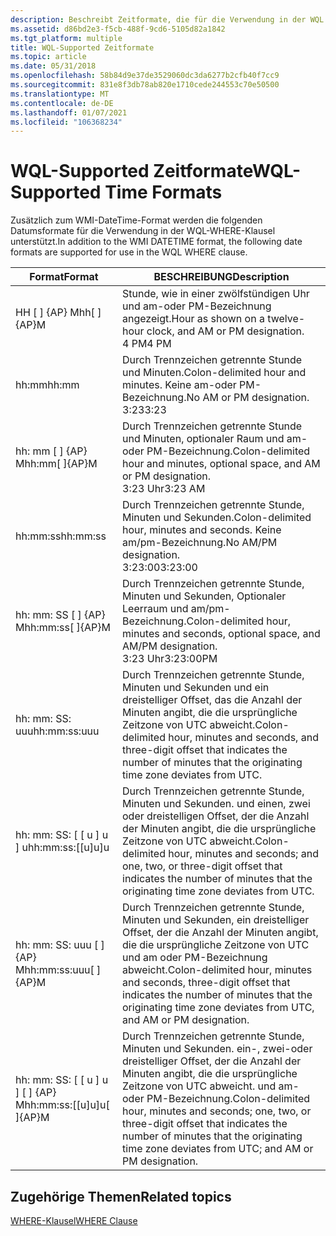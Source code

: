 ```yaml
---
description: Beschreibt Zeitformate, die für die Verwendung in der WQL WHERE-Klausel unterstützt werden.
ms.assetid: d86bd2e3-f5cb-488f-9cd6-5105d82a1842
ms.tgt_platform: multiple
title: WQL-Supported Zeitformate
ms.topic: article
ms.date: 05/31/2018
ms.openlocfilehash: 58b84d9e37de3529060dc3da6277b2cfb40f7cc9
ms.sourcegitcommit: 831e8f3db78ab820e1710cede244553c70e50500
ms.translationtype: MT
ms.contentlocale: de-DE
ms.lasthandoff: 01/07/2021
ms.locfileid: "106368234"
---
```

# <a name="wql-supported-time-formats"></a><span data-ttu-id="97d32-103">WQL-Supported Zeitformate</span><span class="sxs-lookup"><span data-stu-id="97d32-103">WQL-Supported Time Formats</span></span>

<span data-ttu-id="97d32-104">Zusätzlich zum WMI-DateTime-Format werden die folgenden Datumsformate für die Verwendung in der WQL-WHERE-Klausel unterstützt.</span><span class="sxs-lookup"><span data-stu-id="97d32-104">In addition to the WMI DATETIME format, the following date formats are supported for use in the WQL WHERE clause.</span></span>



| <span data-ttu-id="97d32-105">Format</span><span class="sxs-lookup"><span data-stu-id="97d32-105">Format</span></span>                                    | <span data-ttu-id="97d32-106">BESCHREIBUNG</span><span class="sxs-lookup"><span data-stu-id="97d32-106">Description</span></span>                                                                                                                                                                                            |
|-------------------------------------------|--------------------------------------------------------------------------------------------------------------------------------------------------------------------------------------------------------|
| <span data-ttu-id="97d32-107">HH \[ \] {AP} M</span><span class="sxs-lookup"><span data-stu-id="97d32-107">hh\[ \]{AP}M</span></span><br/>                   | <span data-ttu-id="97d32-108">Stunde, wie in einer zwölfstündigen Uhr und am-oder PM-Bezeichnung angezeigt.</span><span class="sxs-lookup"><span data-stu-id="97d32-108">Hour as shown on a twelve-hour clock, and AM or PM designation.</span></span><br/> <span data-ttu-id="97d32-109">4 PM</span><span class="sxs-lookup"><span data-stu-id="97d32-109">4 PM</span></span><br/>                                                                                                             |
| <span data-ttu-id="97d32-110">hh:mm</span><span class="sxs-lookup"><span data-stu-id="97d32-110">hh:mm</span></span><br/>                          | <span data-ttu-id="97d32-111">Durch Trennzeichen getrennte Stunde und Minuten.</span><span class="sxs-lookup"><span data-stu-id="97d32-111">Colon-delimited hour and minutes.</span></span> <span data-ttu-id="97d32-112">Keine am-oder PM-Bezeichnung.</span><span class="sxs-lookup"><span data-stu-id="97d32-112">No AM or PM designation.</span></span><br/> <span data-ttu-id="97d32-113">3:23</span><span class="sxs-lookup"><span data-stu-id="97d32-113">3:23</span></span><br/>                                                                                                                  |
| <span data-ttu-id="97d32-114">hh: mm \[ \] {AP} M</span><span class="sxs-lookup"><span data-stu-id="97d32-114">hh:mm\[ \]{AP}M</span></span><br/>                | <span data-ttu-id="97d32-115">Durch Trennzeichen getrennte Stunde und Minuten, optionaler Raum und am-oder PM-Bezeichnung.</span><span class="sxs-lookup"><span data-stu-id="97d32-115">Colon-delimited hour and minutes, optional space, and AM or PM designation.</span></span><br/> <span data-ttu-id="97d32-116">3:23 Uhr</span><span class="sxs-lookup"><span data-stu-id="97d32-116">3:23 AM</span></span><br/>                                                                                              |
| <span data-ttu-id="97d32-117">hh:mm:ss</span><span class="sxs-lookup"><span data-stu-id="97d32-117">hh:mm:ss</span></span><br/>                       | <span data-ttu-id="97d32-118">Durch Trennzeichen getrennte Stunde, Minuten und Sekunden.</span><span class="sxs-lookup"><span data-stu-id="97d32-118">Colon-delimited hour, minutes and seconds.</span></span> <span data-ttu-id="97d32-119">Keine am/pm-Bezeichnung.</span><span class="sxs-lookup"><span data-stu-id="97d32-119">No AM/PM designation.</span></span><br/> <span data-ttu-id="97d32-120">3:23:00</span><span class="sxs-lookup"><span data-stu-id="97d32-120">3:23:00</span></span><br/>                                                                                                         |
| <span data-ttu-id="97d32-121">hh: mm: SS \[ \] {AP} M</span><span class="sxs-lookup"><span data-stu-id="97d32-121">hh:mm:ss\[ \]{AP}M</span></span><br/>             | <span data-ttu-id="97d32-122">Durch Trennzeichen getrennte Stunde, Minuten und Sekunden, Optionaler Leerraum und am/pm-Bezeichnung.</span><span class="sxs-lookup"><span data-stu-id="97d32-122">Colon-delimited hour, minutes and seconds, optional space, and AM/PM designation.</span></span><br/> <span data-ttu-id="97d32-123">3:23 Uhr</span><span class="sxs-lookup"><span data-stu-id="97d32-123">3:23:00PM</span></span><br/>                                                                                      |
| <span data-ttu-id="97d32-124">hh: mm: SS: uuu</span><span class="sxs-lookup"><span data-stu-id="97d32-124">hh:mm:ss:uuu</span></span><br/>                   | <span data-ttu-id="97d32-125">Durch Trennzeichen getrennte Stunde, Minuten und Sekunden und ein dreistelliger Offset, das die Anzahl der Minuten angibt, die die ursprüngliche Zeitzone von UTC abweicht.</span><span class="sxs-lookup"><span data-stu-id="97d32-125">Colon-delimited hour, minutes and seconds, and three-digit offset that indicates the number of minutes that the originating time zone deviates from UTC.</span></span><br/>                                    |
| <span data-ttu-id="97d32-126">hh: mm: SS: \[ \[ u \] u \] u</span><span class="sxs-lookup"><span data-stu-id="97d32-126">hh:mm:ss:\[\[u\]u\]u</span></span><br/>           | <span data-ttu-id="97d32-127">Durch Trennzeichen getrennte Stunde, Minuten und Sekunden. und einen, zwei oder dreistelligen Offset, der die Anzahl der Minuten angibt, die die ursprüngliche Zeitzone von UTC abweicht.</span><span class="sxs-lookup"><span data-stu-id="97d32-127">Colon-delimited hour, minutes and seconds; and one, two, or three-digit offset that indicates the number of minutes that the originating time zone deviates from UTC.</span></span><br/>                       |
| <span data-ttu-id="97d32-128">hh: mm: SS: uuu \[ \] {AP} M</span><span class="sxs-lookup"><span data-stu-id="97d32-128">hh:mm:ss:uuu\[ \]{AP}M</span></span><br/>         | <span data-ttu-id="97d32-129">Durch Trennzeichen getrennte Stunde, Minuten und Sekunden, ein dreistelliger Offset, der die Anzahl der Minuten angibt, die die ursprüngliche Zeitzone von UTC und am oder PM-Bezeichnung abweicht.</span><span class="sxs-lookup"><span data-stu-id="97d32-129">Colon-delimited hour, minutes and seconds, three-digit offset that indicates the number of minutes that the originating time zone deviates from UTC, and AM or PM designation.</span></span><br/>              |
| <span data-ttu-id="97d32-130">hh: mm: SS: \[ \[ u \] u \] \[ \] {AP} M</span><span class="sxs-lookup"><span data-stu-id="97d32-130">hh:mm:ss:\[\[u\]u\]u\[ \]{AP}M</span></span><br/> | <span data-ttu-id="97d32-131">Durch Trennzeichen getrennte Stunde, Minuten und Sekunden. ein-, zwei-oder dreistelliger Offset, der die Anzahl der Minuten angibt, die die ursprüngliche Zeitzone von UTC abweicht. und am-oder PM-Bezeichnung.</span><span class="sxs-lookup"><span data-stu-id="97d32-131">Colon-delimited hour, minutes and seconds; one, two, or three-digit offset that indicates the number of minutes that the originating time zone deviates from UTC; and AM or PM designation.</span></span><br/> |



 

## <a name="related-topics"></a><span data-ttu-id="97d32-132">Zugehörige Themen</span><span class="sxs-lookup"><span data-stu-id="97d32-132">Related topics</span></span>

<dl> <dt>

[<span data-ttu-id="97d32-133">WHERE-Klausel</span><span class="sxs-lookup"><span data-stu-id="97d32-133">WHERE Clause</span></span>](where-clause.md)
</dt> </dl>

 

 




